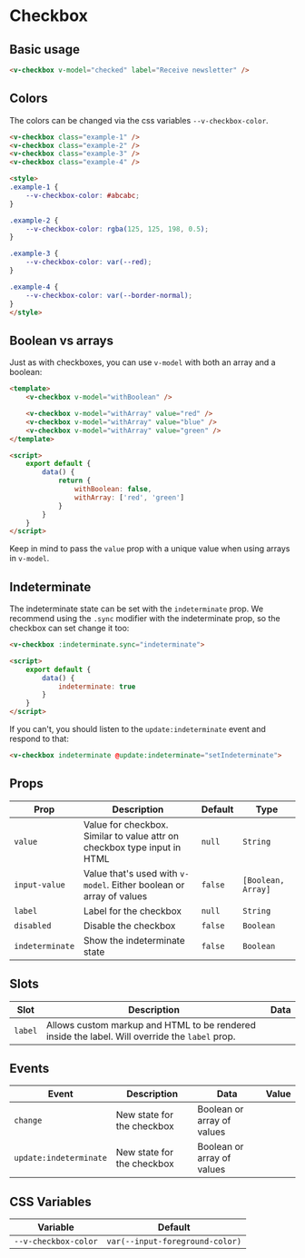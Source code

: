 # Checkbox

## Basic usage

```html
<v-checkbox v-model="checked" label="Receive newsletter" />
```

## Colors

The colors can be changed via the css variables `--v-checkbox-color`.

```html
<v-checkbox class="example-1" />
<v-checkbox class="example-2" />
<v-checkbox class="example-3" />
<v-checkbox class="example-4" />

<style>
.example-1 {
	--v-checkbox-color: #abcabc;
}

.example-2 {
	--v-checkbox-color: rgba(125, 125, 198, 0.5);
}

.example-3 {
	--v-checkbox-color: var(--red);
}

.example-4 {
	--v-checkbox-color: var(--border-normal);
}
</style>
```

## Boolean vs arrays

Just as with checkboxes, you can use `v-model` with both an array and a boolean:


```html
<template>
	<v-checkbox v-model="withBoolean" />

	<v-checkbox v-model="withArray" value="red" />
	<v-checkbox v-model="withArray" value="blue" />
	<v-checkbox v-model="withArray" value="green" />
</template>

<script>
	export default {
		data() {
			return {
				withBoolean: false,
				withArray: ['red', 'green']
			}
		}
	}
</script>
```

Keep in mind to pass the `value` prop with a unique value when using arrays in `v-model`.

## Indeterminate

The indeterminate state can be set with the `indeterminate` prop. We recommend using the `.sync` modifier with the indeterminate prop, so the checkbox can set change it too:

```html
<v-checkbox :indeterminate.sync="indeterminate">

<script>
	export default {
		data() {
			indeterminate: true
		}
	}
</script>
```

If you can't, you should listen to the `update:indeterminate` event and respond to that:

```html
<v-checkbox indeterminate @update:indeterminate="setIndeterminate">
```

## Props
| Prop            | Description                                                              | Default | Type               |
|-----------------|--------------------------------------------------------------------------|---------|--------------------|
| `value`         | Value for checkbox. Similar to value attr on checkbox type input in HTML | `null`  | `String`           |
| `input-value`   | Value that's used with `v-model`. Either boolean or array of values      | `false` | `[Boolean, Array]` |
| `label`         | Label for the checkbox                                                   | `null`  | `String`           |
| `disabled`      | Disable the checkbox                                                     | `false` | `Boolean`          |
| `indeterminate` | Show the indeterminate state                                             | `false` | `Boolean`          |

## Slots
| Slot    | Description                                                                                    | Data |
|---------|------------------------------------------------------------------------------------------------|------|
| `label` | Allows custom markup and HTML to be rendered inside the label. Will override the `label` prop. |      |

## Events
| Event                  | Description                | Data                       | Value |
|------------------------|----------------------------|----------------------------|-------|
| `change`               | New state for the checkbox | Boolean or array of values |       |
| `update:indeterminate` | New state for the checkbox | Boolean or array of values |       |

## CSS Variables
| Variable             | Default                         |
|----------------------|---------------------------------|
| `--v-checkbox-color` | `var(--input-foreground-color)` |
